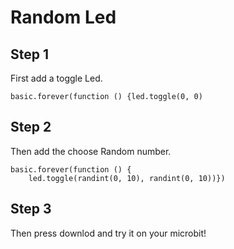 # Random Led

## Step 1

First add a toggle Led.

```blocks
basic.forever(function () {led.toggle(0, 0)
```
## Step 2

Then add the choose Random number.

```blocks
basic.forever(function () {
    led.toggle(randint(0, 10), randint(0, 10))})
```
## Step 3

Then press downlod and try it on your microbit!